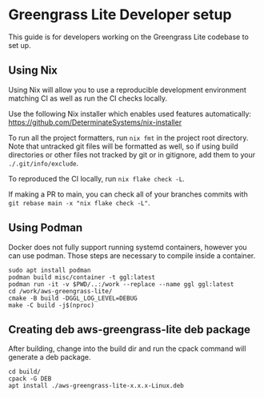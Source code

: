 # Greengrass Lite Developer setup

This guide is for developers working on the Greengrass Lite codebase to set up.

## Using Nix

Using Nix will allow you to use a reproducible development environment matching
CI as well as run the CI checks locally.

Use the following Nix installer which enables used features automatically:
﻿https://github.com/DeterminateSystems/nix-installer

To run all the project formatters, run `nix fmt` in the project root directory.
Note that untracked git files will be formatted as well, so if using build
directories or other files not tracked by git or in gitignore, add them to your
`./.git/info/exclude`.

To reproduced the CI locally, run `nix flake check -L`.

If making a PR to main, you can check all of your branches commits with
`git rebase main -x "nix flake check -L"`.

## Using Podman
Docker does not fully support running systemd containers, however you can use podman.
Those steps are necessary to compile inside a container.
```
sudo apt install podman
podman build misc/container -t ggl:latest
podman run -it -v $PWD/..:/work --replace --name ggl ggl:latest
cd /work/aws-greengrass-lite/
cmake -B build -DGGL_LOG_LEVEL=DEBUG
make -C build -j$(nproc)
```

## Creating deb aws-greengrass-lite deb package
After building, change into the build dir and run the cpack command will generate a deb package.
```
cd build/
cpack -G DEB
apt install ./aws-greengrass-lite-x.x.x-Linux.deb
```